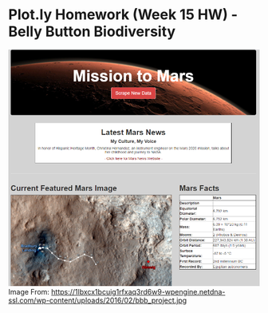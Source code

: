 # Plot.ly Homework (Week 15 HW) - Belly Button Biodiversity

![PetriPage](https://github.com/SarahZ22/web-scraping-challenge/blob/master/Site_Screenshots/Top_Site_SC.PNG)
Image From: https://1lbxcx1bcuig1rfxaq3rd6w9-wpengine.netdna-ssl.com/wp-content/uploads/2016/02/bbb_project.jpg


